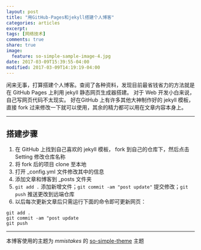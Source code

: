 ```yaml
---
layout: post
title: "用GitHub-Pages和jekyll搭建个人博客"
categories: articles
excerpt:
tags: [网络技术]
comments: true
share: true
image:
  feature: so-simple-sample-image-4.jpg
date: 2017-03-09T15:39:55-04:00
modified: 2017-03-09T14:19:19-04:00
---
```


闲来无事，打算搭建个人博客。查阅了各种资料，发现目前最省钱省力的方法就是在 GitHub Pages 上利用 jekyll 静态网页生成器搭建。
对于 Web 开发小白来说，自己写网页代码不太现实。 好在GitHub 上有许多其他大神制作好的 jekyll 模板，直接 fork 过来修改一下就可以使用，其余的精力都可以用在文章内容本身上。

- - - - - - -

## 搭建步骤

1. 在 GitHub 上找到自己喜欢的 jekyll 模板， fork 到自己的仓库下，然后点击 Setting 修改仓库名称
2. 将 fork 后的项目 clone 至本地
3. 打开 _config.yml 文件修改其中的信息
4. 添加文章和博客到 _posts 文件夹
5. `git add .` 添加新增文件；`git commit -am "post update"` 提交修改；`git push` 推送更改到远端仓库
6. 以后每次更新文章后只需运行下面的命令即可更新网页：

```
git add .
git commit -am "post update
git push
```

- - - - - - -

本博客使用的主题为 *mmistakes* 的 [so-simple-theme](https://github.com/mmistakes/so-simple-theme) 主题
